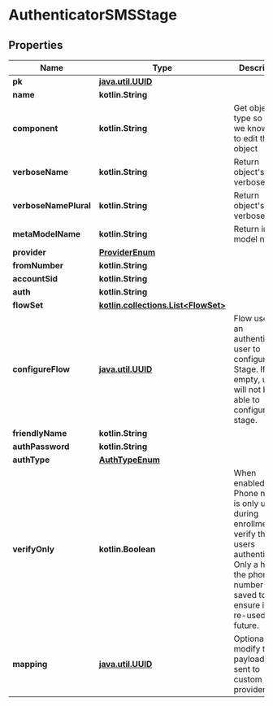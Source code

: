 
# AuthenticatorSMSStage

## Properties
Name | Type | Description | Notes
------------ | ------------- | ------------- | -------------
**pk** | [**java.util.UUID**](java.util.UUID.md) |  |  [readonly]
**name** | **kotlin.String** |  | 
**component** | **kotlin.String** | Get object type so that we know how to edit the object |  [readonly]
**verboseName** | **kotlin.String** | Return object&#39;s verbose_name |  [readonly]
**verboseNamePlural** | **kotlin.String** | Return object&#39;s plural verbose_name |  [readonly]
**metaModelName** | **kotlin.String** | Return internal model name |  [readonly]
**provider** | [**ProviderEnum**](ProviderEnum.md) |  | 
**fromNumber** | **kotlin.String** |  | 
**accountSid** | **kotlin.String** |  | 
**auth** | **kotlin.String** |  | 
**flowSet** | [**kotlin.collections.List&lt;FlowSet&gt;**](FlowSet.md) |  |  [optional]
**configureFlow** | [**java.util.UUID**](java.util.UUID.md) | Flow used by an authenticated user to configure this Stage. If empty, user will not be able to configure this stage. |  [optional]
**friendlyName** | **kotlin.String** |  |  [optional]
**authPassword** | **kotlin.String** |  |  [optional]
**authType** | [**AuthTypeEnum**](AuthTypeEnum.md) |  |  [optional]
**verifyOnly** | **kotlin.Boolean** | When enabled, the Phone number is only used during enrollment to verify the users authenticity. Only a hash of the phone number is saved to ensure it is not re-used in the future. |  [optional]
**mapping** | [**java.util.UUID**](java.util.UUID.md) | Optionally modify the payload being sent to custom providers. |  [optional]




